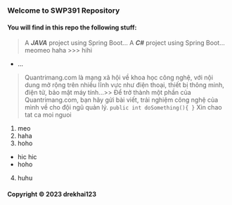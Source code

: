 ### Welcome to SWP391 Repository 

#### You will find in this repo the following stuff:

> A ___JAVA___ project using Spring Boot...
> A ___C#___ project using Spring Boot...
> meomeo haha >>> hihi
* ...
> Quantrimang.com là mạng xã hội về khoa học công nghệ, với nội dung mở rộng trên nhiều lĩnh vực như điện thoại, thiết bị thông minh, điện tử, bảo mật máy tính...>> Để trở thành một phần của Quantrimang.com, bạn hãy gửi bài viết, trải nghiệm công nghệ của mình về cho đội ngũ quản lý.
`public int doSomething(){
}`
  Xin chao tat ca moi nguoi 
1. meo
2. haha
3. hoho
- hic hic
-  hoho
4. huhu

#### Copyright © 2023 drekhai123
